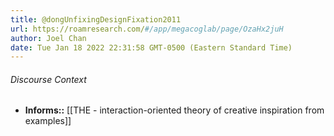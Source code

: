 ```yaml
---
title: @dongUnfixingDesignFixation2011
url: https://roamresearch.com/#/app/megacoglab/page/OzaHx2juH
author: Joel Chan
date: Tue Jan 18 2022 22:31:58 GMT-0500 (Eastern Standard Time)
---
```




###### Discourse Context

- **Informs::** [[THE - interaction-oriented theory of creative inspiration from examples]]
